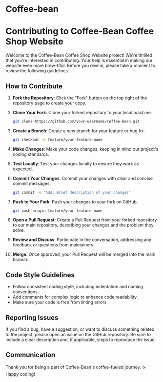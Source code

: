 # Coffee-bean
# Contributing to Coffee-Bean Coffee Shop Website

Welcome to the Coffee-Bean Coffee Shop Website project! We're thrilled that you're interested in contributing. Your help is essential in making our website even more brew-tiful. Before you dive in, please take a moment to review the following guidelines.

## How to Contribute

1. **Fork the Repository**: Click the "Fork" button on the top right of the repository page to create your copy.

2. **Clone Your Fork**: Clone your forked repository to your local machine.

   ```bash
   git clone https://github.com/your-username/coffee-bean.git
   ```

3. **Create a Branch**: Create a new branch for your feature or bug fix.

   ```bash
   git checkout -b feature/your-feature-name
   ```

4. **Make Changes**: Make your code changes, keeping in mind our project's coding standards.

5. **Test Locally**: Test your changes locally to ensure they work as expected.

6. **Commit Your Changes**: Commit your changes with clear and concise commit messages.

   ```bash
   git commit -m "Add: Brief description of your changes"
   ```

7. **Push to Your Fork**: Push your changes to your fork on GitHub.

   ```bash
   git push origin feature/your-feature-name
   ```

8. **Open a Pull Request**: Create a Pull Request from your forked repository to our main repository, describing your changes and the problem they solve.

9. **Review and Discuss**: Participate in the conversation, addressing any feedback or questions from maintainers.

10. **Merge**: Once approved, your Pull Request will be merged into the main branch.


## Code Style Guidelines

- Follow consistent coding style, including indentation and naming conventions.
- Add comments for complex logic to enhance code readability.
- Make sure your code is free from linting errors.

## Reporting Issues

If you find a bug, have a suggestion, or want to discuss something related to the project, please open an issue on the GitHub repository. Be sure to include a clear description and, if applicable, steps to reproduce the issue.

## Communication

Thank you for being a part of Coffee-Bean's coffee-fueled journey. ☕ Happy coding!
